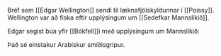 Bréf sem [[Edgar Wellington]] sendi til læknafjölskyldunnar í [[Poissy]].
Wellington var að fiska eftir upplýsingum um [[Sedefkar Mannslíkið]]. 

Edgar segist búa yfir [[Bókfell]]i með upplýsingum um Mannslíkið:

Það sé einstakur Arabískur smíðisgripur.

